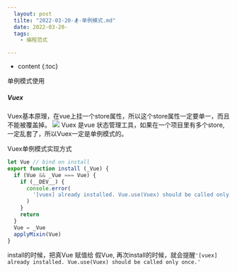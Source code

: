 ```yaml
---
  layout: post
  tilte: "2022-03-20-🏂-单例模式.md"
  date: 2022-03-20-
  tags: 
    - 编程范式

---
```



* content
{:toc}


单例模式使用
##### Vuex 
Vuex基本原理，在vue上挂一个store属性，所以这个store属性一定要单一，而且不能被覆盖掉。
![](https://upload-images.jianshu.io/upload_images/15312191-3dcb456281a55499.png?imageMogr2/auto-orient/strip%7CimageView2/2/w/1240)
Vuex 是vue 状态管理工具，如果在一个项目里有多个store,一定乱套了，所以Vuex一定是单例模式的。

Vuex单例模式实现方式
```js
let Vue // bind on install
export function install (_Vue) {
  if (Vue && _Vue === Vue) {
    if (__DEV__) {
      console.error(
        '[vuex] already installed. Vue.use(Vuex) should be called only once.'
      )
    }
    return
  }
  Vue = _Vue
  applyMixin(Vue)
}
```

install的时候，把真Vue 赋值给 假Vue, 再次install的时候，就会提醒`'[vuex] already installed. Vue.use(Vuex) should be called only once.'`



